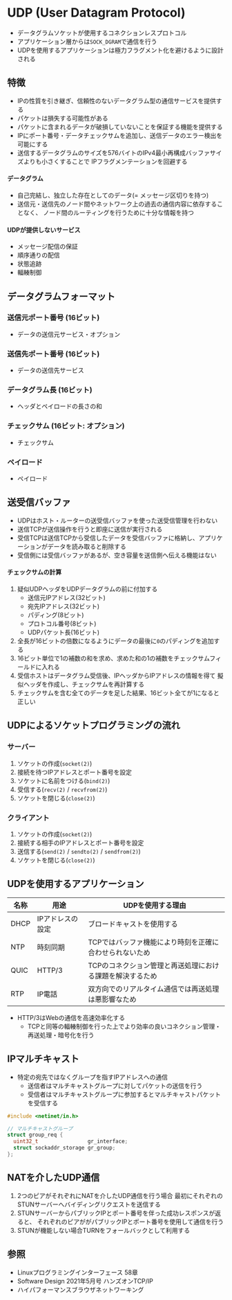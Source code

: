 # UDP (User Datagram Protocol)
- データグラムソケットが使用するコネクションレスプロトコル
- アプリケーション層からは`SOCK_DGRAM`で通信を行う
- UDPを使用するアプリケーションは極力フラグメント化を避けるように設計される

## 特徴
- IPの性質を引き継ぎ、信頼性のないデータグラム型の通信サービスを提供する
- パケットは損失する可能性がある
- パケットに含まれるデータが破損していないことを保証する機能を提供する
- IPにポート番号・データチェックサムを追加し、送信データのエラー検出を可能にする
- 送信するデータグラムのサイズを576バイトのIPv4最小再構成バッファサイズよりも小さくすることで
  IPフラグメンテーションを回避する

#### データグラム
- 自己完結し、独立した存在としてのデータ(= メッセージ区切りを持つ)
- 送信元・送信先のノード間やネットワーク上の過去の通信内容に依存することなく、
  ノード間のルーティングを行うために十分な情報を持つ

#### UDPが提供しないサービス
- メッセージ配信の保証
- 順序通りの配信
- 状態追跡
- 輻輳制御

## データグラムフォーマット
### 送信元ポート番号 (16ビット)
- データの送信元サービス・オプション

### 送信先ポート番号 (16ビット)
- データの送信先サービス

### データグラム長 (16ビット)
- ヘッダとペイロードの長さの和

### チェックサム (16ビット: オプション)
- チェックサム

### ペイロード
- ペイロード

## 送受信バッファ
- UDPはホスト・ルーターの送受信バッファを使った送受信管理を行わない
- 送信TCPが送信操作を行うと即座に送信が実行される
- 受信TCPは送信TCPから受信したデータを受信バッファに格納し、アプリケーションがデータを読み取ると削除する
- 受信側には受信バッファがあるが、空き容量を送信側へ伝える機能はない

#### チェックサムの計算
1. 疑似UDPヘッダをUDPデータグラムの前に付加する
    - 送信元IPアドレス(32ビット)
    - 宛先IPアドレス(32ビット)
    - パディング(8ビット)
    - プロトコル番号(8ビット)
    - UDPパケット長(16ビット)
2. 全長が16ビットの倍数になるようにデータの最後に`0`のパディングを追加する
3. 16ビット単位で1の補数の和を求め、求めた和の1の補数をチェックサムフィールドに入れる
4. 受信ホストはデータグラム受信後、IPヘッダからIPアドレスの情報を得て
   擬似ヘッダを作成し、チェックサムを再計算する
5. チェックサムを含む全てのデータを足した結果、16ビット全てが1になると正しい

## UDPによるソケットプログラミングの流れ
### サーバー
1. ソケットの作成(`socket(2)`)
2. 接続を待つIPアドレスとポート番号を設定
3. ソケットに名前をつける(`bind(2)`)
4. 受信する(`recv(2)` / `recvfrom(2)`)
5. ソケットを閉じる(`close(2)`)

### クライアント
1. ソケットの作成(`socket(2)`)
2. 接続する相手のIPアドレスとポート番号を設定
3. 送信する(`send(2)` / `sendto(2)` / `sendfrom(2)`)
4. ソケットを閉じる(`close(2)`)

## UDPを使用するアプリケーション

| 名称 | 用途             | UDPを使用する理由                                         |
| -    | -                | -                                                         |
| DHCP | IPアドレスの設定 | ブロードキャストを使用する                                |
| NTP  | 時刻同期         | TCPではバッファ機能により時刻を正確に合わせられないため 　|
| QUIC | HTTP/3           | TCPのコネクション管理と再送処理における課題を解決するため |
| RTP  | IP電話           | 双方向でのリアルタイム通信では再送処理は悪影響なため      |

- HTTP/3はWebの通信を高速効率化する
  - TCPと同等の輻輳制御を行った上でより効率の良いコネクション管理・再送処理・暗号化を行う

## IPマルチキャスト
- 特定の宛先ではなくグループを指すIPアドレスへの通信
  - 送信者はマルチキャストグループに対してパケットの送信を行う
  - 受信者はマルチキャストグループに参加するとマルチキャストパケットを受信する

```c
#include <netinet/in.h>

// マルチキャストグループ
struct group_req {
  uint32_t                gr_interface;
  struct sockaddr_storage gr_group;
};
```

## NATを介したUDP通信
1. 2つのピアがそれぞれにNATを介したUDP通信を行う場合
   最初にそれぞれのSTUNサーバーへバイディングリクエストを送信する
2. STUNサーバーからパブリックIPとポート番号を伴った成功レスポンスが返ると、
   それぞれのピアががパブリックIPとポート番号を使用して通信を行う
3. STUNが機能しない場合TURNをフォールバックとして利用する

## 参照
- Linuxプログラミングインターフェース 58章
- Software Design 2021年5月号 ハンズオンTCP/IP
- ハイパフォーマンスブラウザネットワーキング
